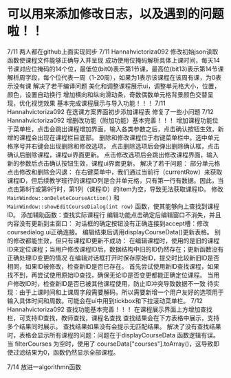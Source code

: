 # 可以用来添加修改日志，以及遇到的问题啦！！

7/11 两人都在github上面实现同步
7/11 Hannahvictoriza092 
修改初始json读取函数使课程文件能够正确导入并呈现
    成功使用位掩码解析具体上课时间，每天14节课对应位掩码的14个位，最低位(bit0)表示第1节课，最高位(bit13)表示第14节课
    解析周字段，每个位代表一周（1-20周），如果为1表示该课程在该周有课，为0表示没有课
解决了若干编译问题
美化和调整课程展示ui，调整单元格大小，位置，颜色，设置自动换行
    增加横向和纵向滑动条，奇数偶数单元格背景颜色交替呈现，优化视觉效果
基本完成课程展示与导入功能！！！
7/11 Hannahvictoriza092 
在选课方案界面初步添加课程表
修复了一些小问题
7/12 Hannahvictoriza092 
增删改功能（附加功能）基本完善！！！
    增加课程功能位于菜单栏，点击会跳出课程增加界面，输入各类参数之后，点击确认按钮生效，新增的课程会出现在课程栏目底部。
    删除和修改课程位于右键菜单栏中。选中单元格序号并右键会出现删除和修改选项。
        点击删除选项后会弹出删除确认框，点击确认后删除课程，课程ui界面更新。
        点击修改选项后会跳出修改课程界面，输入新的参数后点击确认按钮生效，课程ui界面更新。
解决了若干问题：
    部分单元格点击修改和删除会闪退：
        在右键菜单中，我们通过当前行（currentRow）来获取课程ID，但后续教学班行的课程ID列是合并单元格，只有第一行有数据。因此，当点击第8行或第9行时，第1列（课程ID）的item为空，导致无法获取课程ID。
        修改 `MainWindow::onDeleteCourseAction()` 和 `MainWindow::showEditCourseDialog(int row)` 函数，使其能够向上查找到课程ID。
        添加辅助函数：查找实际课程行
    编辑功能点击确定后编辑窗口不消失，并且内容没有更新到主窗口：
        对话框的确定按钮没有正确连接到accept槽：修改coursedialog.ui正确连接。
        编辑结束后调用displayCourseData()更新表格。
    别的修改都能生效，但只有课程ID更新不成功：
        在编辑课程时，使用的是旧的课程ID来定位课程；当用户修改课程ID后，数据结构中旧的ID仍然存在；更新函数没有正确处理ID变更的情况
        在编辑对话框打开时保存原始ID，提交时比较新旧ID是否相同，如果ID被修改，检查新ID是否已存在。
        首先尝试使用新ID查找课程，如果找不到，再尝试使用原始ID查找，确保无论ID是否变更都能正确定位课程。
        当用户修改ID时，检查新ID是否已被其他课程使用，防止ID冲突导致数据不一致
待实现：由于上课时间和上课周字段需要解码，所以需要新增一个用户友好的选项用于输入具体时间和周数。可能会在ui中用到tickbox和下拉滚动菜单栏。
7/12 Hannahvictoriza092 
查找功能基本完善！！！
    在课程展示界面上方增加查找栏，可支持ID查找，教师查找，课程名查找
    查找结果会在下方表格中展示，支持多个结果同时展示。
    查找结果如果没有会提示无匹配结果。
    解决了没有查找结果时，表格会显示所有课程的问题：问题在于displayCourseData 函数逻辑有误。当 filterCourses 为空时，使用了 courseData["courses"].toArray()，这导致即使过滤结果为0，函数仍然显示全部课程。


7/14 放进一algorithmn函数

